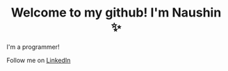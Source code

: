 <h1 align="center"> Welcome to my github! I'm Naushin ✨ </h1>

I'm a programmer!

Follow me on [LinkedIn](https://www.linkedin.com/in/n-rahman-profile) 

<!--
 <img class="img" src="https://leetcard.jacoblin.cool/user9910Jp?theme=dark" />

**naushinrahman/naushinrahman** is a ✨ _special_ ✨ repository because its `README.md` (this file) appears on your GitHub profile.

Here are some ideas to get you started:

- 🔭 I’m currently working on ...
- 🌱 I’m currently learning ...
- 👯 I’m looking to collaborate on ...
- 🤔 I’m looking for help with ...
- 💬 Ask me about ...
- 📫 How to reach me: ...
- 😄 Pronouns: ...
- ⚡ Fun fact: ...
-->
